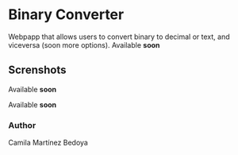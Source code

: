 # Binary Converter

Webpapp that allows users to convert binary to decimal or text, and viceversa (soon more options).
Available **soon**

## Screnshots

Available **soon**

Available **soon**

### Author

Camila Martínez Bedoya

